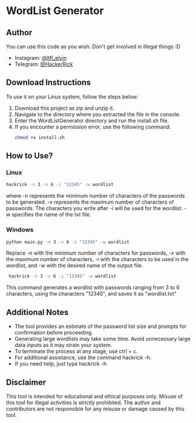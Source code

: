 # WordList Generator

## Author

You can use this code as you wish. Don't get involved in illegal things :D

- Instagram: [@ltfl_elvin](https://instagram.com/ltfl_elvin)
- Telegram: [@HackerRick](https://t.me/HackerRick)

## Download Instructions

To use it on your Linux system, follow the steps below:
1. Download this project as zip and unzip it.
2. Navigate to the directory where you extracted the file in the console.
3. Enter the WordListGenerator directory and run the install.sh file.
4. If you encounter a permission error, use the following command:
    ```bash
    chmod +x install.sh
    ```

## How to Use?

### Linux

```bash
hackrick -n 3 -x 6 -i "12345" -w wordlist 
```
   where -n represents the minimum number of characters of the passwords to be generated. -x represents the maximum number of characters of passwords. The characters you write after -i will be used for the wordlist. -w specifies the name of the txt file.

 ### Windows

 ```bash
python main.py -n 3 -x 6 -i "12345" -w wordlist
 ```

  Replace -n with the minimum number of characters for passwords, -x with the maximum number of characters, -i with the characters to be used in the wordlist, and -w with the desired name of the output file.

```bash
 hackrick -n 3 -x 6 -i "12345" -w wordlist
 ```
This command generates a wordlist with passwords ranging from 3 to 6 characters, using the characters "12345", and saves it as "wordlist.txt"

## Additional Notes

- The tool provides an estimate of the password list size and prompts for confirmation before proceeding.
- Generating large wordlists may take some time. Avoid unnecessary large data inputs as it may strain your system.
- To terminate the process at any stage, use ctrl + c.
- For additional assistance, use the command hackrick -h.
- If you need help, just type hackrick -h

## Disclaimer

This tool is intended for educational and ethical purposes only. Misuse of this tool for illegal activities is strictly prohibited. The author and contributors are not responsible for any misuse or damage caused by this tool.

